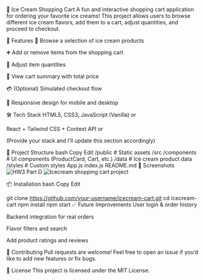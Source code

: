 🍦 Ice Cream Shopping Cart
A fun and interactive shopping cart application for ordering your favorite ice creams! This project allows users to browse different ice cream flavors, add them to a cart, adjust quantities, and proceed to checkout.

🚀 Features
🧁 Browse a selection of ice cream products

➕ Add or remove items from the shopping cart

🔢 Adjust item quantities

🛒 View cart summary with total price

💳 (Optional) Simulated checkout flow

📱 Responsive design for mobile and desktop

🛠️ Tech Stack
HTML5, CSS3, JavaScript (Vanilla)
or

React + Tailwind CSS + Context API
or

(Provide your stack and I’ll update this section accordingly)

📂 Project Structure
bash
Copy
Edit
/public           # Static assets
/src
  /components     # UI components (ProductCard, Cart, etc.)
  /data           # Ice cream product data
  /styles         # Custom styles
  App.js
  index.js
README.md
📸 Screenshots
![HW3 Part D](https://github.com/user-attachments/assets/5b39f5c6-5137-48fa-b333-f2ef8a50799d)
![Icecream shopping cart project](https://github.com/user-attachments/assets/b63cb41d-fef5-411e-9cf6-61f91dd5b073)

📦 Installation
bash
Copy
Edit

git clone https://github.com/your-username/icecream-cart.git
cd icecream-cart
npm install
npm start
✅ Future Improvements
User login & order history

Backend integration for real orders

Flavor filters and search

Add product ratings and reviews

🙌 Contributing
Pull requests are welcome! Feel free to open an issue if you’d like to add new features or fix bugs.

📄 License
This project is licensed under the MIT License.
